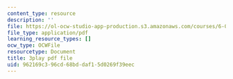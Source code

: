 ```yaml
---
content_type: resource
description: ''
file: https://ol-ocw-studio-app-production.s3.amazonaws.com/courses/6-0001-introduction-to-computer-science-and-programming-in-python-fall-2016/962169c396cd68bddaf15d0269f39eec_4gPwo38MNss.pdf
file_type: application/pdf
learning_resource_types: []
ocw_type: OCWFile
resourcetype: Document
title: 3play pdf file
uid: 962169c3-96cd-68bd-daf1-5d0269f39eec
---
```

